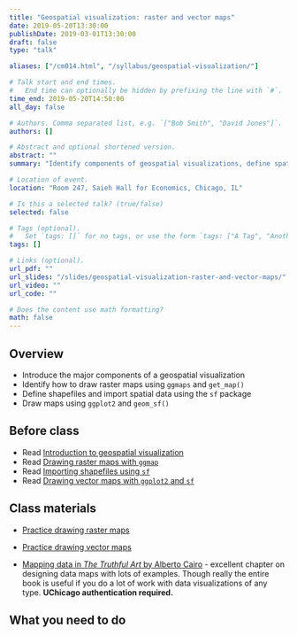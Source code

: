 ```yaml
---
title: "Geospatial visualization: raster and vector maps"
date: 2019-05-20T13:30:00
publishDate: 2019-03-01T13:30:00
draft: false
type: "talk"

aliases: ["/cm014.html", "/syllabus/geospatial-visualization/"]

# Talk start and end times.
#   End time can optionally be hidden by prefixing the line with `#`.
time_end: 2019-05-20T14:50:00
all_day: false

# Authors. Comma separated list, e.g. `["Bob Smith", "David Jones"]`.
authors: []

# Abstract and optional shortened version.
abstract: ""
summary: "Identify components of geospatial visualizations, define spatial data frames, and implement raster and vector maps using ggplot2."

# Location of event.
location: "Room 247, Saieh Hall for Economics, Chicago, IL"

# Is this a selected talk? (true/false)
selected: false

# Tags (optional).
#   Set `tags: []` for no tags, or use the form `tags: ["A Tag", "Another Tag"]` for one or more tags.
tags: []

# Links (optional).
url_pdf: ""
url_slides: "/slides/geospatial-visualization-raster-and-vector-maps/"
url_video: ""
url_code: ""

# Does the content use math formatting?
math: false
---
```




## Overview

* Introduce the major components of a geospatial visualization
* Identify how to draw raster maps using `ggmaps` and `get_map()`
* Define shapefiles and import spatial data using the `sf` package
* Draw maps using `ggplot2` and `geom_sf()`

## Before class

* Read [Introduction to geospatial visualization](/notes/intro-geospatial-viz/)
* Read [Drawing raster maps with `ggmap`](/notes/raster-maps-with-ggmap/)
* Read [Importing shapefiles using `sf`](/notes/simple-features/)
* Read [Drawing vector maps with `ggplot2` and `sf`](/notes/vector-maps/)

## Class materials

* [Practice drawing raster maps](/notes/raster-maps-practice/)
* [Practice drawing vector maps](/notes/vector-maps-practice/)

* [Mapping data in *The Truthful Art* by Alberto Cairo](http://proquestcombo.safaribooksonline.com.proxy.uchicago.edu/book/databases-and-reporting-tools/9780133440492/part-iii-functional/ch10_html) - excellent chapter on designing data maps with lots of examples. Though really the entire book is useful if you do a lot of work with data visualizations of any type. **UChicago authentication required.**

## What you need to do

